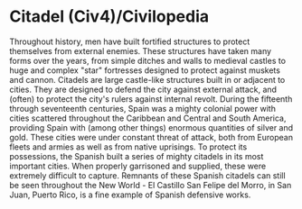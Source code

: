# Citadel (Civ4)/Civilopedia

Throughout history, men have built fortified structures to protect themselves from external enemies. These structures have taken many forms over the years, from simple ditches and walls to medieval castles to huge and complex "star" fortresses designed to protect against muskets and cannon. Citadels are large castle-like structures built in or adjacent to cities. They are designed to defend the city against external attack, and (often) to protect the city's rulers against internal revolt.
During the fifteenth through seventeenth centuries, Spain was a mighty colonial power with cities scattered throughout the Caribbean and Central and South America, providing Spain with (among other things) enormous quantities of silver and gold. These cities were under constant threat of attack, both from European fleets and armies as well as from native uprisings. To protect its possessions, the Spanish built a series of mighty citadels in its most important cities. When properly garrisoned and supplied, these were extremely difficult to capture. Remnants of these Spanish citadels can still be seen throughout the New World - El Castillo San Felipe del Morro, in San Juan, Puerto Rico, is a fine example of Spanish defensive works.